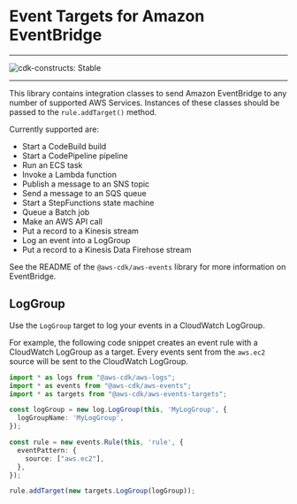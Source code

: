 # Event Targets for Amazon EventBridge
<!--BEGIN STABILITY BANNER-->
---

![cdk-constructs: Stable](https://img.shields.io/badge/cdk--constructs-stable-success.svg?style=for-the-badge)

---
<!--END STABILITY BANNER-->

This library contains integration classes to send Amazon EventBridge to any
number of supported AWS Services. Instances of these classes should be passed
to the `rule.addTarget()` method.

Currently supported are:

* Start a CodeBuild build
* Start a CodePipeline pipeline
* Run an ECS task
* Invoke a Lambda function
* Publish a message to an SNS topic
* Send a message to an SQS queue
* Start a StepFunctions state machine
* Queue a Batch job
* Make an AWS API call
* Put a record to a Kinesis stream
* Log an event into a LogGroup
* Put a record to a Kinesis Data Firehose stream

See the README of the `@aws-cdk/aws-events` library for more information on
EventBridge.

## LogGroup

Use the `LogGroup` target to log your events in a CloudWatch LogGroup.

For example, the following code snippet creates an event rule with a CloudWatch LogGroup as a target.
Every events sent from the `aws.ec2` source will be sent to the CloudWatch LogGroup.

```ts
import * as logs from "@aws-cdk/aws-logs";
import * as events from "@aws-cdk/aws-events";
import * as targets from "@aws-cdk/aws-events-targets";

const logGroup = new log.LogGroup(this, 'MyLogGroup', {
  logGroupName: 'MyLogGroup',
});

const rule = new events.Rule(this, 'rule', {
  eventPattern: {
    source: ["aws.ec2"],
  },
});

rule.addTarget(new targets.LogGroup(logGroup));
```
